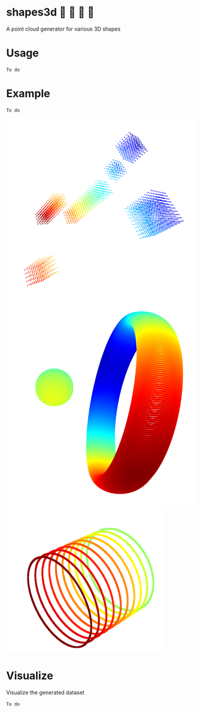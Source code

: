 # shapes3d :large_blue_circle: :large_orange_diamond: :small_red_triangle: :red_circle:
A point cloud generator for various 3D shapes

# Usage
```
To do

```
# Example
```
To do

```

![](imgs/cuboids.png)
![](imgs/spherical.png)
![](imgs/cylinder.png)

# Visualize

Visualize the generated dataset 
```
To do
```